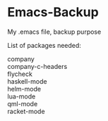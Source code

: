 Emacs-Backup
============

My .emacs file, backup purpose

List of packages needed:<br>

company<br>
company-c-headers<br>
flycheck<br>
haskell-mode<br>
helm-mode<br>
lua-mode<br>
qml-mode<br>
racket-mode<br>

